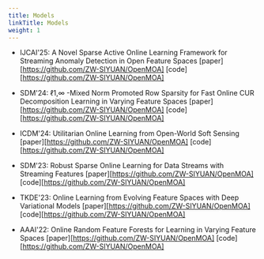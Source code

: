 ```yaml
---
title: Models
linkTitle: Models
weight: 1
---
```


- IJCAI'25: A Novel Sparse Active Online Learning Framework for Streaming Anomaly Detection in Open Feature Spaces [paper][https://github.com/ZW-SIYUAN/OpenMOA]    [code][https://github.com/ZW-SIYUAN/OpenMOA]

- SDM'24: ℓ1,∞ -Mixed Norm Promoted Row Sparsity for Fast Online CUR Decomposition Learning in Varying Feature Spaces [paper][https://github.com/ZW-SIYUAN/OpenMOA]    [code][https://github.com/ZW-SIYUAN/OpenMOA]

- ICDM'24: Utilitarian Online Learning from Open-World Soft Sensing [paper][https://github.com/ZW-SIYUAN/OpenMOA]    [code][https://github.com/ZW-SIYUAN/OpenMOA]

- SDM'23: Robust Sparse Online Learning for Data Streams with Streaming Features [paper][https://github.com/ZW-SIYUAN/OpenMOA]    [code][https://github.com/ZW-SIYUAN/OpenMOA]

- TKDE'23: Online Learning from Evolving Feature Spaces with Deep Variational Models [paper][https://github.com/ZW-SIYUAN/OpenMOA]    [code][https://github.com/ZW-SIYUAN/OpenMOA]

- AAAI'22: Online Random Feature Forests for Learning in Varying Feature Spaces [paper][https://github.com/ZW-SIYUAN/OpenMOA]    [code][https://github.com/ZW-SIYUAN/OpenMOA]


